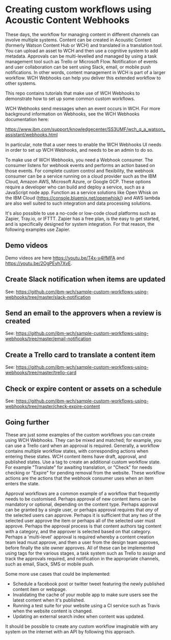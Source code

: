 # Creating custom workflows using Acoustic Content Webhooks

These days, the workflow for managing content in different channels can involve multiple systems. Content can be created in Acoustic Content (formerly Watson Content Hub or WCH) and translated in a translation tool. You can upload an asset to WCH and then use a cognitive system to add metadata. Approvals can be multi-levelled and managed by using a task management tool such as Trello or Microsoft Flow. Notification of events and user collaboration can be sent using Slack, email, or mobile push notifications. In other words, content management in WCH is part of a larger workflow. WCH Webhooks can help you deliver this extended workflow to other systems.

This repo contains tutorials that make use of WCH Webhooks to demonstrate how to set up some common custom workflows. 

WCH Webhooks send messages when an event occurs in WCH. For more background information on Webhooks, see the WCH Webhooks documentation here:

https://www.ibm.com/support/knowledgecenter/SS3UMF/wch_q_a_watson_assistant/webhooks.html

In particular, note that a user nees to enable the WCH Webhooks UI needs in order to set up WCH Webhooks, and needs to be an admin to do so.

To make use of WCH Webhooks, you need a Webhook consumer. The consumer listens for webhook events and performs an action based on those events. For complete custom control and flexibility, the webhook consumer can be a service running on a cloud provider such as the IBM Cloud, Amazon AWS, Microsoft Azure, or Google GCP. These options require a developer who can build and deploy a service, such as a JavaScript node app. Function as a service solutions like Open Whisk on the IBM Cloud (https://console.bluemix.net/openwhisk/) and AWS lambda are also well suited to such integration and data processing solutions.

It's also possible to use a no-code or low-code cloud platforms such as Zapier, Tray.io, or IFTTT. Zapier has a free plan, is the easy to get started, and is specifically designed for system integration. For that reason, the following examples use Zapier.

## Demo videos

Demo videos are here https://youtu.be/T4x-y4IfMFA and https://youtu.be/2OgPEyh7XvE.

## Create Slack notification when items are updated

See: https://github.com/ibm-wch/sample-custom-workflows-using-webhooks/tree/master/slack-notification

## Send an email to the approvers when a review is created

See: https://github.com/ibm-wch/sample-custom-workflows-using-webhooks/tree/master/email-notification

## Create a Trello card to translate a content item

See: https://github.com/ibm-wch/sample-custom-workflows-using-webhooks/tree/master/trello-card

## Check or expire content or assets on a schedule

See: https://github.com/ibm-wch/sample-custom-workflows-using-webhooks/tree/master/check-expire-content

## Going further

These are just some examples of the custom workflows you can create using WCH Webhooks. They can be mixed and matched; for example, you can use a Trello card when an approval is required. Generally, a workflow contains multiple workflow states, with corresponding actions when entering these states. WCH content items have draft, approval, and published states. Use a tag to create an additional custom workflow state. For example "Translate" for awaiting translation, or "Check" for needs checking or "Expire" for pending removal from the website. These workflow actions are the actions that the webhook consumer uses when an item enters the state. 

Approval workflows are a common example of a workflow that frequently needs to be customised. Perhaps approval of new content items can be mandatory or optional, depending on the content type. Perhaps approval can be granted by a single user, or perhaps approval requires that _any_ of the selected users can approve. Perhaps it is sufficient that any two of the selected user approve the item or perhaps all of the selected user must approve. Perhaps the approval process is that content authors tag content with a category, and the approver is selected based on that category. Perhaps a 'multi-level' approval is required whereby a content creation team lead must approve, and then a user from the design team approves, before finally the site owner approves. All of these can be implemented using tags for the various stages, a task system such as Trello to assign and track the approvals required, and notification in the appropriate channels, such as email, Slack, SMS or mobile push.

Some more use cases that could be implemented:

- Schedule a facebook post or twitter tweet featuring the newly published content item or webpage.
- Invalidating the cache of your mobile app to make sure users see the latest content when it's published.
- Running a test suite for your website using a CI service such as Travis when the website content is changed.
- Updating an external search index when content was updated.

It should be possible to create any custom workflow imaginable with any system on the internet with an API by following this approach. 


